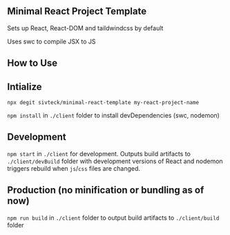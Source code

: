Minimal React Project Template
------------------------------

Sets up React, React-DOM and taildwindcss by default


Uses swc to compile JSX to JS

How to Use
----------

## Intialize

`npx degit sivteck/minimal-react-template my-react-project-name`


`npm install` in `./client` folder to install devDependencies (swc, nodemon)

## Development

`npm start` in `./client` for development. Outputs build artifacts to `./client/devBuild` folder with development versions of React and nodemon triggers rebuild when `js`/`css` files are changed.

## Production (no minification or bundling as of now)

`npm run build` in `./client` folder to output build artifacts to `./client/build` folder
